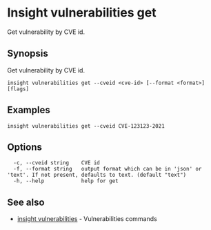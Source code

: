 # Insight vulnerabilities get

Get vulnerability by CVE id.

## <a id='synopsis'></a>Synopsis

Get vulnerability by CVE id.

```
insight vulnerabilities get --cveid <cve-id> [--format <format>] [flags]
```

## <a id='examples'></a>Examples

```
insight vulnerabilities get --cveid CVE-123123-2021
```

## <a id='options'></a>Options

```
  -c, --cveid string    CVE id
  -f, --format string   output format which can be in 'json' or 'text'. If not present, defaults to text. (default "text")
  -h, --help            help for get
```

## <a id='see-also'></a>See also

* [insight vulnerabilities](insight_vulnerabilities.md)	 - Vulnerabilities commands
